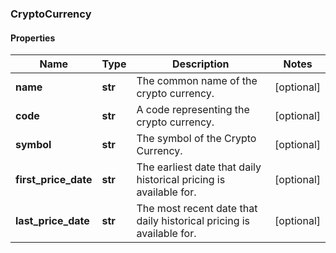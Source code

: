 ### CryptoCurrency

#### Properties
Name | Type | Description | Notes
------------ | ------------- | ------------- | -------------
**name** | **str** | The common name of the crypto currency. | [optional] 
**code** | **str** | A code representing the crypto currency. | [optional] 
**symbol** | **str** | The symbol of the Crypto Currency. | [optional] 
**first_price_date** | **str** | The earliest date that daily historical pricing is available for. | [optional] 
**last_price_date** | **str** | The most recent date that daily historical pricing is available for. | [optional] 



